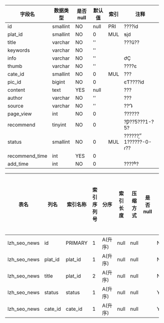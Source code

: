 |字段名|数据类型|是否null|默认值|索引|注释|
|------|--------|--------|------|----|----|
|id|smallint|NO|null|PRI|????id|
|plat_id|smallint|NO|0|MUL|ƽ̨id|
|title|varchar|NO|''||???ű??|
|keywords|varchar|NO|''|||
|info|varchar|NO|''||ժҪ|
|thumb|varchar|NO|''||????ͼ|
|cate_id|smallint|NO|0|MUL|???|
|pic_id|bigint|NO|0||ͼƬ????id|
|content|text|YES|null||???|
|author|varchar|NO|''||???|
|source|varchar|NO|''||??Դ|
|page_view|int|NO|0||?ܵ?????|
|recommend|tinyint|NO|0||?Ƿ??Ƽ???1-?Ƽ?|
|status|smallint|NO|0|MUL|????״̬??0-??????1-ɾ??|
|recommend_time|int|YES|0|||
|add_time|int|NO|0||????ʱ?|



|表名|列名|索引名称|索引序列号|分序|索引长度|压缩方式|是否null|是否重复|唯一值数目估计值|索引方法|列中描述索引信息|索引注释|
|----|----|--------|----------|----|--------|--------|--------|--------|----------------|--------|----------------|--------|
|lzh_seo_news|id|PRIMARY|1|A(升序)|null|null||NO|58|BTREE|||
|lzh_seo_news|plat_id|plat_id|1|A(升序)|null|null||NO|58|BTREE|||
|lzh_seo_news|title|plat_id|2|A(升序)|null|null||NO|58|BTREE|||
|lzh_seo_news|status|status|1|A(升序)|null|null||YES|4|BTREE|||
|lzh_seo_news|cate_id|cate_id|1|A(升序)|null|null||YES|19|BTREE|||
